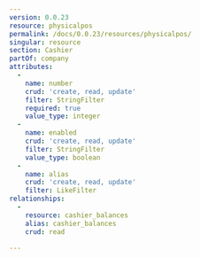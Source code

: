 ```yaml
---
version: 0.0.23
resource: physicalpos
permalink: /docs/0.0.23/resources/physicalpos/
singular: resource
section: Cashier
partOf: company
attributes:
  -
    name: number
    crud: 'create, read, update'
    filter: StringFilter
    required: true
    value_type: integer
  -
    name: enabled
    crud: 'create, read, update'
    filter: StringFilter
    value_type: boolean
  -
    name: alias
    crud: 'create, read, update'
    filter: LikeFilter
relationships:
  -
    resource: cashier_balances
    alias: cashier_balances
    crud: read

---
```

